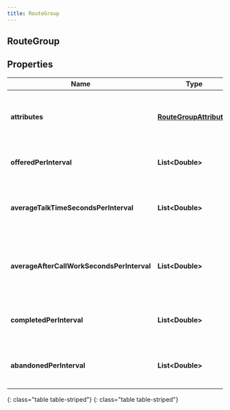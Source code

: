 ```yaml
---
title: RouteGroup
---
```

## RouteGroup


## Properties

| Name | Type | Description | Notes |
| ------------ | ------------- | ------------- | ------------- |
| **attributes** | [**RouteGroupAttributes**](RouteGroupAttributes.html) | The attributes that describe this route group |  |
| **offeredPerInterval** | **List&lt;Double&gt;** | Interactions offered per 15 minute interval |  |
| **averageTalkTimeSecondsPerInterval** | **List&lt;Double&gt;** | Average talk time in seconds per 15 minute interval |  |
| **averageAfterCallWorkSecondsPerInterval** | **List&lt;Double&gt;** | Average after call work in seconds per 15 minute interval |  |
| **completedPerInterval** | **List&lt;Double&gt;** | Interactions completed per 15 minute interval |  [optional] |
| **abandonedPerInterval** | **List&lt;Double&gt;** | Interactions abandoned per 15 minute interval |  [optional] |
{: class="table table-striped"}
{: class="table table-striped"}



